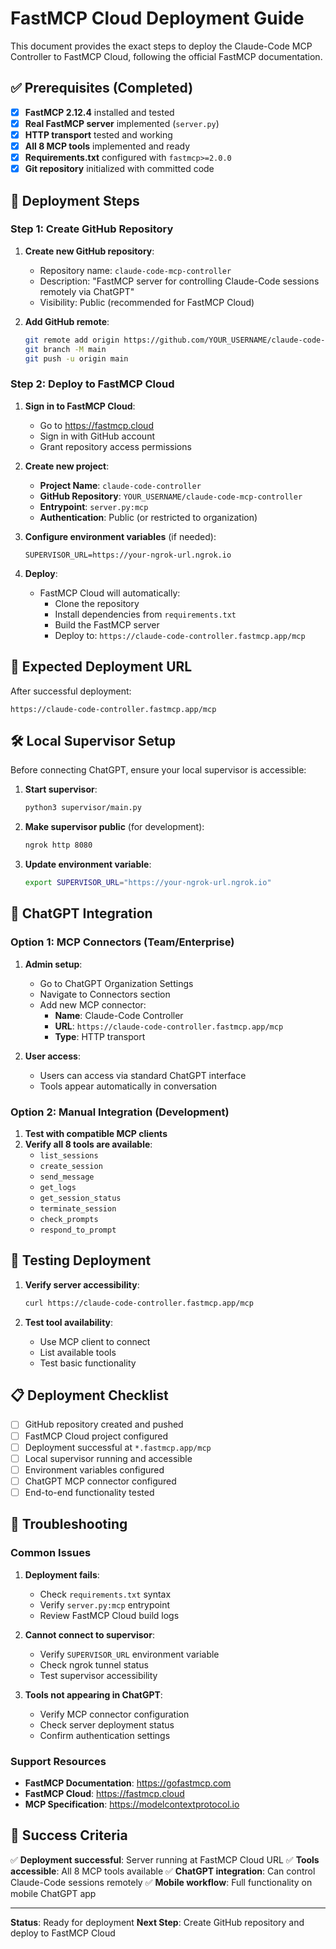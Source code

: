 # FastMCP Cloud Deployment Guide

This document provides the exact steps to deploy the Claude-Code MCP Controller to FastMCP Cloud, following the official FastMCP documentation.

## ✅ Prerequisites (Completed)

- [x] **FastMCP 2.12.4** installed and tested
- [x] **Real FastMCP server** implemented (`server.py`)
- [x] **HTTP transport** tested and working
- [x] **All 8 MCP tools** implemented and ready
- [x] **Requirements.txt** configured with `fastmcp>=2.0.0`
- [x] **Git repository** initialized with committed code

## 🚀 Deployment Steps

### Step 1: Create GitHub Repository

1. **Create new GitHub repository**:
   - Repository name: `claude-code-mcp-controller`
   - Description: "FastMCP server for controlling Claude-Code sessions remotely via ChatGPT"
   - Visibility: Public (recommended for FastMCP Cloud)

2. **Add GitHub remote**:
   ```bash
   git remote add origin https://github.com/YOUR_USERNAME/claude-code-mcp-controller.git
   git branch -M main
   git push -u origin main
   ```

### Step 2: Deploy to FastMCP Cloud

1. **Sign in to FastMCP Cloud**:
   - Go to https://fastmcp.cloud
   - Sign in with GitHub account
   - Grant repository access permissions

2. **Create new project**:
   - **Project Name**: `claude-code-controller`
   - **GitHub Repository**: `YOUR_USERNAME/claude-code-mcp-controller`
   - **Entrypoint**: `server.py:mcp`
   - **Authentication**: Public (or restricted to organization)

3. **Configure environment variables** (if needed):
   ```
   SUPERVISOR_URL=https://your-ngrok-url.ngrok.io
   ```

4. **Deploy**:
   - FastMCP Cloud will automatically:
     - Clone the repository
     - Install dependencies from `requirements.txt`
     - Build the FastMCP server
     - Deploy to: `https://claude-code-controller.fastmcp.app/mcp`

## 🔗 Expected Deployment URL

After successful deployment:
```
https://claude-code-controller.fastmcp.app/mcp
```

## 🛠️ Local Supervisor Setup

Before connecting ChatGPT, ensure your local supervisor is accessible:

1. **Start supervisor**:
   ```bash
   python3 supervisor/main.py
   ```

2. **Make supervisor public** (for development):
   ```bash
   ngrok http 8080
   ```

3. **Update environment variable**:
   ```bash
   export SUPERVISOR_URL="https://your-ngrok-url.ngrok.io"
   ```

## 📱 ChatGPT Integration

### Option 1: MCP Connectors (Team/Enterprise)

1. **Admin setup**:
   - Go to ChatGPT Organization Settings
   - Navigate to Connectors section
   - Add new MCP connector:
     - **Name**: Claude-Code Controller
     - **URL**: `https://claude-code-controller.fastmcp.app/mcp`
     - **Type**: HTTP transport

2. **User access**:
   - Users can access via standard ChatGPT interface
   - Tools appear automatically in conversation

### Option 2: Manual Integration (Development)

1. **Test with compatible MCP clients**
2. **Verify all 8 tools are available**:
   - `list_sessions`
   - `create_session`
   - `send_message`
   - `get_logs`
   - `get_session_status`
   - `terminate_session`
   - `check_prompts`
   - `respond_to_prompt`

## 🧪 Testing Deployment

1. **Verify server accessibility**:
   ```bash
   curl https://claude-code-controller.fastmcp.app/mcp
   ```

2. **Test tool availability**:
   - Use MCP client to connect
   - List available tools
   - Test basic functionality

## 📋 Deployment Checklist

- [ ] GitHub repository created and pushed
- [ ] FastMCP Cloud project configured
- [ ] Deployment successful at `*.fastmcp.app/mcp`
- [ ] Local supervisor running and accessible
- [ ] Environment variables configured
- [ ] ChatGPT MCP connector configured
- [ ] End-to-end functionality tested

## 🔧 Troubleshooting

### Common Issues

1. **Deployment fails**:
   - Check `requirements.txt` syntax
   - Verify `server.py:mcp` entrypoint
   - Review FastMCP Cloud build logs

2. **Cannot connect to supervisor**:
   - Verify `SUPERVISOR_URL` environment variable
   - Check ngrok tunnel status
   - Test supervisor accessibility

3. **Tools not appearing in ChatGPT**:
   - Verify MCP connector configuration
   - Check server deployment status
   - Confirm authentication settings

### Support Resources

- **FastMCP Documentation**: https://gofastmcp.com
- **FastMCP Cloud**: https://fastmcp.cloud
- **MCP Specification**: https://modelcontextprotocol.io

## 🎯 Success Criteria

✅ **Deployment successful**: Server running at FastMCP Cloud URL
✅ **Tools accessible**: All 8 MCP tools available
✅ **ChatGPT integration**: Can control Claude-Code sessions remotely
✅ **Mobile workflow**: Full functionality on mobile ChatGPT app

---

**Status**: Ready for deployment
**Next Step**: Create GitHub repository and deploy to FastMCP Cloud